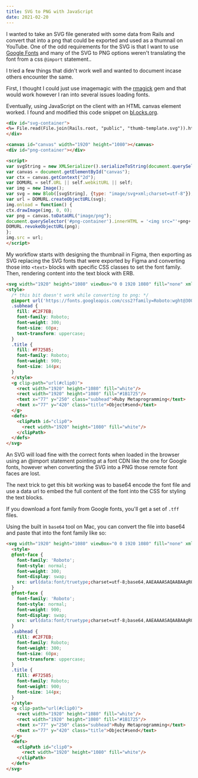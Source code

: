 ```yaml
---
title: SVG to PNG with JavaScript
date: 2021-02-20
---
```


I wanted to take an SVG file generated with some data from Rails and convert
that into a png that could be exported and used as a thumnail on YouTube. One
of the odd requirements for the SVG is that I want to use [Google
Fonts](https://fonts.google.com/) and many of the SVG to PNG options weren't
translating the font from a css `@import` statement..

I tried a few things that didn't work well and wanted to document incase others
encounter the same.

First, I thought I could just use imagemagic with the
[rmagick](https://github.com/rmagick/rmagick) gem and that would work however I
ran into several issues loading fonts.

Eventually, using JavaScript on the client with an HTML canvas element worked.
I found and modified this code snippet on
[bl.ocks.org](http://bl.ocks.org/biovisualize/8187844).

```html
<div id="svg-container">
<%= File.read(File.join(Rails.root, "public", "thumb-template.svg")).html_safe %>
</div>

<canvas id="canvas" width="1920" height="1080"></canvas>
<div id="png-container"></div>

<script>
var svgString = new XMLSerializer().serializeToString(document.querySelector('svg'));
var canvas = document.getElementById("canvas");
var ctx = canvas.getContext("2d");
var DOMURL = self.URL || self.webkitURL || self;
var img = new Image();
var svg = new Blob([svgString], {type: "image/svg+xml;charset=utf-8"});
var url = DOMURL.createObjectURL(svg);
img.onload = function() {
ctx.drawImage(img, 0, 0);
var png = canvas.toDataURL("image/png");
document.querySelector('#png-container').innerHTML = '<img src="'+png+'"/>';
DOMURL.revokeObjectURL(png);
};
img.src = url;
</script>
```

My workflow starts with designing the thumbnail in Figma, then exporting as SVG
replacing the SVG fonts that were exported by Figma and converting those into
`<text>` blocks with specific CSS classes to set the font family. Then,
rendering content into the text block with ERB.


```html
<svg width="1920" height="1080" viewBox="0 0 1920 1080" fill="none" xmlns="http://www.w3.org/2000/svg" xmlns:xlink="http://www.w3.org/1999/xlink">
<style>
  /* this bit doesn't work while converting to png: */
  @import url('https://fonts.googleapis.com/css2?family=Roboto:wght@300;900');
  .subhead {
    fill: #C2F7EB;
    font-family: Roboto;
    font-weight: 300;
    font-size: 60px;
    text-transform: uppercase;
  }
  .title {
    fill: #F72585;
    font-family: Roboto;
    font-weight: 900;
    font-size: 144px;
  }
  </style>
  <g clip-path="url(#clip0)">
    <rect width="1920" height="1080" fill="white"/>
    <rect width="1920" height="1080" fill="#1B1725"/>
    <text x="77" y="250" class="subhead">Ruby Metaprogramming</text>
    <text x="77" y="420" class="title">Object#send</text>
  </g>
  <defs>
    <clipPath id="clip0">
      <rect width="1920" height="1080" fill="white"/>
    </clipPath>
  </defs>
</svg>

```

An SVG will load fine with the correct fonts when loaded in the browser using
an @import statement pointing at a font CDN like the one for Google fonts, however
when converting the SVG into a PNG those remote font faces are lost.

The next trick to get this bit working was to base64 encode the font file and
use a data url to embed the full content of the font into the CSS for styling
the text blocks.

If you download a font family from Google fonts, you'll get a set of `.tff` files.

Using the built in `base64` tool on Mac, you can convert the file into base64 and
paste that into the font family like so:


```html
<svg width="1920" height="1080" viewBox="0 0 1920 1080" fill="none" xmlns="http://www.w3.org/2000/svg" xmlns:xlink="http://www.w3.org/1999/xlink">
  <style>
  @font-face {
    font-family: 'Roboto';
    font-style: normal;
    font-weight: 300;
    font-display: swap;
    src: url(data:font/truetype;charset=utf-8;base64,AAEAAAASAQAABAAgR0RFRnBqbY4AAaOkAAAB6kdQT1PZc2ujAAGlkAAATrpHU1VC0HjTzgAB9EwAAAoCT1MvMpcesZEA...)
  }
  @font-face {
    font-family: 'Roboto';
    font-style: normal;
    font-weight: 900;
    font-display: swap;
    src: url(data:font/truetype;charset=utf-8;base64,AAEAAAASAQAABAAgR0RFRnBqbY4AAaAMAAAB6kdQT1MfGyUBAAGh+AAAVhxHU1VC0HjTzgAB+BQAAAoCT1MvMpl2sdgA...)
  }
  .subhead {
    fill: #C2F7EB;
    font-family: Roboto;
    font-weight: 300;
    font-size: 60px;
    text-transform: uppercase;
  }
  .title {
    fill: #F72585;
    font-family: Roboto;
    font-weight: 900;
    font-size: 144px;
  }
  </style>
  <g clip-path="url(#clip0)">
    <rect width="1920" height="1080" fill="white"/>
    <rect width="1920" height="1080" fill="#1B1725"/>
    <text x="77" y="250" class="subhead">Ruby Metaprogramming</text>
    <text x="77" y="420" class="title">Object#send</text>
  </g>
  <defs>
    <clipPath id="clip0">
      <rect width="1920" height="1080" fill="white"/>
    </clipPath>
  </defs>
</svg>
```
